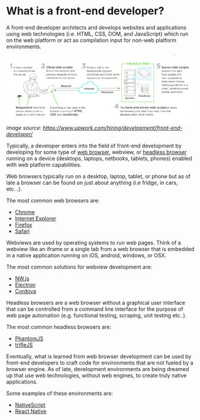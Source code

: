 # What is a front-end developer?

A front-end developer architects and develops websites and applications using web technologies (i.e. HTML, CSS, DOM, and JavaScript) which run on the web platform or act as compilation input for non-web platform environments.

![](images/what-is-front-end-dev.png "https://www.upwork.com/hiring/development/front-end-developer/")
<cite>image source: <a href="https://www.upwork.com/hiring/development/front-end-developer/">https://www.upwork.com/hiring/development/front-end-developer/</a></cite>

Typically, a developer enters into the field of front-end development by developing for some type of [web browser](https://en.wikipedia.org/wiki/Web_browser), webview, or [headless browser](https://en.wikipedia.org/wiki/Headless_browser) running on a device (desktops, laptops, netbooks, tablets, phones) enabled with web platform capabilities.

Web browsers typically run on a desktop, laptop, tablet, or phone but as of late a browser can be found on just about anything (i.e fridge, in cars, etc...). 

The most common web browsers are: 

* [Chrome](http://www.google.com/chrome/)
* [Internet Explorer](http://dev.modern.ie/)
* [Firefox](https://www.mozilla.org/firefox/) 
* [Safari](http://www.apple.com/safari/)

Webviews are used by operating systems to run web pages. Think of a webview like an iframe or a single tab from a web browser that is embedded in a native application running on iOS, android, windows, or OSX.

The most common solutions for webview development are:

* [NW.js](https://github.com/nwjs/nw.js)
* [Electron](http://electron.atom.io/)
* [Cordova](https://cordova.apache.org/)

Headless browsers are a web browser without a graphical user interface that can be controlled from a command line interface for the purpose of web page automation (e.g. functional testing, scraping, unit testing etc..).

The most common headless browsers are:

* [PhantomJS](http://phantomjs.org/)
* [trifleJS](http://triflejs.org/)

Eventually, what is learned from web browser development can be used by front-end developers to craft code for environments that are not fueled by a browser engine. As of late, development environments are being dreamed up that use web technologies, without web engines, to create truly native applications.

Some examples of these environments are: 

* [NativeScript](https://www.nativescript.org/)
* [React Native](https://facebook.github.io/react-native/)



